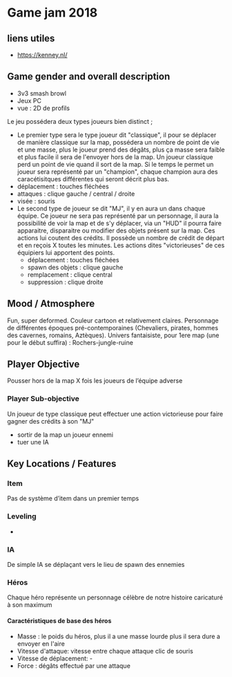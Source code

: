 



# Game jam 2018
## liens utiles
* https://kenney.nl/

## Game gender and overall description
*	3v3 smash browl
*	Jeux PC
*	vue : 2D de profils

Le jeu possédera deux types joueurs bien distinct ; 
* Le premier type sera le type joueur dit "classique", il pour se déplacer de manière classique sur la map, possédera un nombre de point de vie et une masse, plus le joueur prend des dégâts, plus ça masse sera faible et plus facile il sera de l'envoyer hors de la map. Un joueur classique perd un point de vie quand il sort de la map. Si le temps le permet un joueur sera représenté par un "champion", chaque champion aura des caracétisitques différentes qui seront décrit plus bas.
 * déplacement : touches fléchées
 * attaques : clique gauche / central / droite
 * visée : souris
* Le second type de joueur se dit "MJ", il y en aura un dans chaque équipe. Ce joueur ne sera pas représenté par un personnage, il aura la possibilité de voir la map et de s'y déplacer, via un "HUD" il pourra faire apparaitre, disparaitre ou modifier des objets présent sur la map. Ces actions lui coutent des crédits. Il possède un nombre de crédit de départ et en reçois X toutes les minutes. Les actions dites "victorieuses" de ces équipiers lui apportent des points.
  * déplacement : touches fléchées
  * spawn des objets : clique gauche
  * remplacement : clique central
  * suppression : clique droite

## Mood / Atmosphere
Fun, super deformed. Couleur cartoon et relativement claires. Personnage de différentes époques pré-contemporaines (Chevaliers, pirates, hommes des cavernes, romains, Aztèques). Univers fantaisiste, pour 1ere map (une pour le début suffira) : Rochers-jungle-ruine

## Player Objective
Pousser hors de la map X fois les joueurs de l’équipe adverse
### Player Sub-objective
Un joueur de type classique peut effectuer une action victorieuse pour faire gagner des crédits à son "MJ"
* sortir de la map un joueur ennemi
* tuer une IA

## Key Locations / Features
### Item
Pas de système d’item dans un premier temps
### Leveling
-
### IA
De simple IA se déplaçant vers le lieu de spawn des ennemies

### Héros
Chaque héro représente un personnage célèbre de notre histoire caricaturé à son maximum
#### Caractéristiques de base des héros
* Masse : le poids du héros, plus il a une masse lourde plus il sera dure a envoyer en l'aire
* Vitesse d'attaque: vitesse entre chaque attaque clic de souris
* Vitesse de déplacement: -
* Force : dégâts effectué par une attaque

